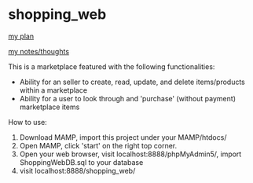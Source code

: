 # shopping_web

[my plan](https://docs.google.com/spreadsheets/d/1_aSsrUP-LuHgmbMdpqfTD940EKeBDUoFHUvxTg43yRw/edit?usp=sharing)

[my notes/thoughts](https://docs.google.com/document/d/1_7zPM6H9fihuzR8VoOxwj7WMxblhNiOhaQLWn-7KaIM/edit?usp=sharing)

This is a marketplace featured with the following functionalities:

+ Ability for an seller to create, read, update, and delete items/products within a marketplace
+ Ability for a user to look through and 'purchase' (without payment) marketplace items


How to use:
1. Download MAMP, import this project under your MAMP/htdocs/
2. Open MAMP, click 'start' on the right top corner.
3. Open your web browser, visit localhost:8888/phpMyAdmin5/, import ShoppingWebDB.sql to your database
4. visit localhost:8888/shopping_web/
